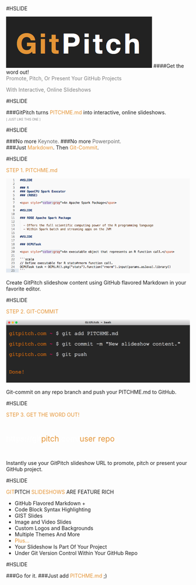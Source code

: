 #HSLIDE

![LOGO](assets/gp-logo.png)
####Get the word out!
<br>
<span style="color:gray">Promote, Pitch, Or Present Your GitHub Projects</span>

<span style="color:gray">With Interactive, Online Slideshows</span>
<br>

#HSLIDE

###GitPitch turns <span style="color: #e49436; text-transform: none">PITCHME.md</span> into interactive, online slideshows.
<br>
<span style="color:gray; font-size:0.6em;">[ JUST LIKE THIS ONE ]</span>

#HSLIDE

###No more <span style="color: #666666">Keynote.</span>
###<span class="fragment" data-fragment-index="1">No more <span style="color: #666666">Powerpoint.</span>
<br>
###<span class="fragment" data-fragment-index="2">Just <span style="color: #e49436">Markdown</span>. Then <span style="color: #e49436">Git-Commit</span>.</li>

#HSLIDE

<span style="color: #e49436">STEP 1. PITCHME.md</span>

![MARKDOWN](assets/markdown.png)

Create GitPitch slideshow content using GitHub flavored Markdown in your favorite editor.

#HSLIDE

<span style="color: #e49436">STEP 2. GIT-COMMIT</span>

![TERMINAL](assets/terminal.png)

Git-commit on any repo branch and push your PITCHME.md to GitHub.

#HSLIDE

<span style="color: #e49436">STEP 3. GET THE WORD OUT!</span>

<br>

<span style="font-size: 1.5em;"><span style="color:white">htt</span><span style="color:white">ps://git</span><span style="color: #e49436">pitch</span><span style="color: white">.com/<span style="color: #e49436">user</span>/<span style="color: #e49436">repo</span></span>

<br>

Instantly use your GitPitch slideshow URL to promote, pitch or present your GitHub project.

#HSLIDE

<span style="color: #e49436">GIT</span>PITCH <span style="color: #e49436">SLIDESHOWS</span> ARE FEATURE RICH

- GitHub Flavored Markdown +
- Code Block Syntax Highlighting
- GIST Slides
- Image and Video Slides
- Custom Logos and Backgrounds
- Multiple Themes And More
- <span style="color: #e49436">Plus...</span>
- Your Slideshow Is Part Of Your Project
- Under Git Version Control Within Your GitHub Repo

#HSLIDE

###Go for it.
###Just add <span style="color: #e49436; text-transform: none">PITCHME.md</span> ;)

